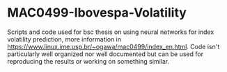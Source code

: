 # MAC0499-Ibovespa-Volatility

Scripts and code used for bsc thesis on using neural networks for index volatility prediction, more information in https://www.linux.ime.usp.br/~ogawa/mac0499/index_en.html.
Code isn't particularly well organized nor well documented but can be used for reproducing the results or working on something similar. 
